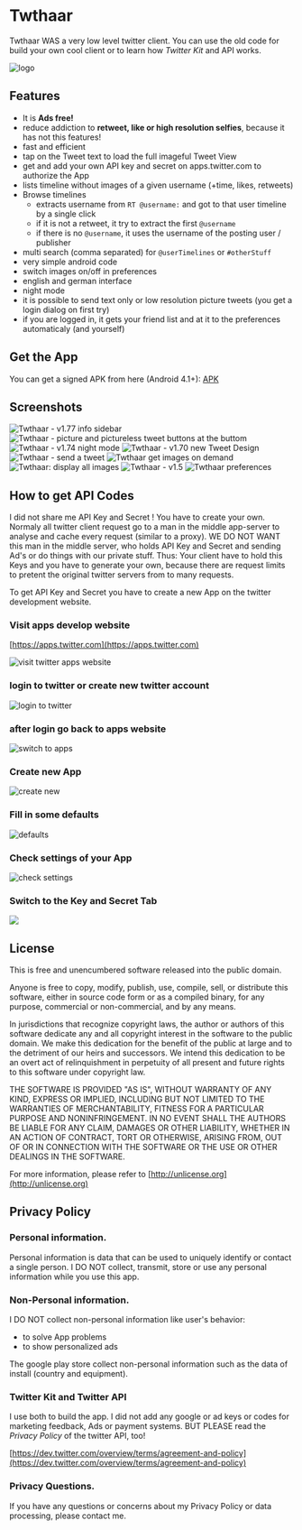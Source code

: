 # Twthaar

Twthaar WAS a very low level twitter client. You can use the old code for build your own cool client or to learn how *Twitter Kit* and API works.

![logo](app/src/main/res/mipmap-hdpi/ic_launcher.png)

## Features

 -  It is **Ads free!**
 -  reduce addiction to **retweet, like or high resolution selfies**, because it has not this features!
 -  fast and efficient
 -  tap on the Tweet text to load the full imageful Tweet View
 -  get and add your own API key and secret on apps.twitter.com to authorize the App
 -  lists timeline without images of a given username (+time, likes, retweets)
 -  Browse timelines
     -  extracts username from `RT @username:` and got to that user timeline by a single click
     -  if it is not a retweet, it try to extract the first `@username`
     -  if there is no `@username`, it uses the username of the posting user / publisher
 -  multi search (comma separated) for `@userTimelines` or `#otherStuff`
 -  very simple android code
 -  switch images on/off in preferences
 -  english and german interface
 -  night mode
 -  it is possible to send text only or low resolution picture tweets (you get a login dialog on first try)
 -  if you are logged in, it gets your friend list and at it to the preferences automaticaly (and yourself)

## Get the App

You can get a signed APK from here (Android 4.1+): [APK](https://raw.githubusercontent.com/no-go/Twthaar/master/app/app-release.apk)

## Screenshots

![Twthaar - v1.77 info sidebar](img/screenshot9.png)
![Twthaar - picture and pictureless tweet buttons at the buttom](img/screenshot1.png)
![Twthaar - v1.74 night mode](img/screenshot8.png)
![Twthaar - v1.70 new Tweet Design](img/screenshot7.png)
![Twthaar - send a tweet](img/screenshot4.png)
![Twthaar get images on demand](img/screenshot5.png)
![Twthaar: display all images](img/screenshot2.png)
![Twthaar - v1.5](img/screenshot3.png)
![Twthaar preferences](img/screenshot6.png)

## How to get API Codes

I did not share me API Key and Secret ! You have to create your own. Normaly
all twitter client request go to a man in the middle app-server to analyse
and cache every request (similar to a proxy). WE DO NOT WANT this man in the
middle server, who holds API Key and Secret and sending Ad's or do things with
our private stuff. Thus: Your client have to hold this Keys and you have
to generate your own, because there are request limits to pretent the
original twitter servers from to many requests.

To get API Key and Secret you have to create a new App on the twitter development website.

### Visit apps develop website

[https://apps.twitter.com](https://apps.twitter.com)

![visit twitter apps website](img/01_visit_apps.png)

### login to twitter or create new twitter account

![login to twitter](img/02_login_or_createlogin.png)

### after login go back to apps website

![switch to apps](img/03_gobacktoapps.png)

### Create new App

![create new](img/04_create_new_app.png)

### Fill in some defaults

![defaults](img/05_fillin_defaults.png)

### Check settings of your App

![check settings](img/06_check_settings.png)

### Switch to the Key and Secret Tab

![](img/07_get_key_and_secret.png)

## License

This is free and unencumbered software released into the public domain.

Anyone is free to copy, modify, publish, use, compile, sell, or distribute this software, either in source code form or as a compiled binary, for any purpose, commercial or non-commercial, and by any means.

In jurisdictions that recognize copyright laws, the author or authors of this software dedicate any and all copyright interest in the software to the public domain. We make this dedication for the benefit of the public at large and to the detriment of our heirs and successors. We intend this dedication to be an overt act of relinquishment in perpetuity of all present and future rights to this software under copyright law.

THE SOFTWARE IS PROVIDED "AS IS", WITHOUT WARRANTY OF ANY KIND, EXPRESS OR IMPLIED, INCLUDING BUT NOT LIMITED TO THE WARRANTIES OF MERCHANTABILITY, FITNESS FOR A PARTICULAR PURPOSE AND NONINFRINGEMENT. IN NO EVENT SHALL THE AUTHORS BE LIABLE FOR ANY CLAIM, DAMAGES OR OTHER LIABILITY, WHETHER IN AN ACTION OF CONTRACT, TORT OR OTHERWISE, ARISING FROM, OUT OF OR IN CONNECTION WITH THE SOFTWARE OR THE USE OR OTHER DEALINGS IN THE SOFTWARE.

For more information, please refer to [http://unlicense.org](http://unlicense.org)

## Privacy Policy

### Personal information.

Personal information is data that can be used to uniquely identify or contact a single person. I DO NOT collect, transmit, store or use any personal information while you use this app.

### Non-Personal information.

I DO NOT collect non-personal information like user's behavior:

 -  to solve App problems
 -  to show personalized ads

The google play store collect non-personal information such as the data of install (country and equipment). 

### Twitter Kit and Twitter API

I use both to build the app. I did not add any google or ad keys or codes for marketing feedback, Ads or payment systems. BUT PLEASE read the *Privacy Policy* of the twitter API, too!

[https://dev.twitter.com/overview/terms/agreement-and-policy](https://dev.twitter.com/overview/terms/agreement-and-policy)

### Privacy Questions.

If you have any questions or concerns about my Privacy Policy or data processing, please contact me.

